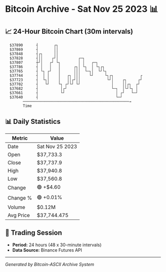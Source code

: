 # Bitcoin Archive - Sat Nov 25 2023 📊

## 📈 24-Hour Bitcoin Chart (30m intervals)

```
  $37890      ┤       ┌┐                                       
  $37869      ┤       ││                                       
  $37848      ┤┌┐     ││                                       
  $37828      ┤││    ┌┘│         ┌─┐                           
  $37807      ┼┘│   ┌┘ └┐        │ │   ┌─┐                     
  $37786      ┤ │   │   │      ┌┐│ └┐  │ └┐┌┐                  
  $37765      ┤ └┐ ┌┘   │      │││  └─┐│  └┘└┐                 
  $37744      ┤  │ │    │   ┌┐ │││    └┘     └┐┌┐            ┌ 
  $37723      ┤  └┐│    │   ││┌┘││            └┘│    ┌┐     ┌┘ 
  $37702      ┤   └┘    └┐ ┌┘└┘ └┘              │    ││┌┐  ┌┘  
  $37682      ┤          │┌┘                    └─┐  │└┘└┐ │   
  $37661      ┤          └┘                       │ ┌┘   └─┘   
  $37640      ┤                                   └─┘          
        ────────────────────────────────────────────────→
        Time
```

## 📊 Daily Statistics

| Metric | Value |
|--------|-------|
| Date | Sat Nov 25 2023 |
| Open | $37,733.3 |
| Close | $37,737.9 |
| High | $37,940.8 |
| Low | $37,560.8 |
| Change | 🟢 +$4.60 |
| Change % | 🟢 +0.01% |
| Volume | $0.12M |
| Avg Price | $37,744.475 |

## 📅 Trading Session

- **Period:** 24 hours (48 x 30-minute intervals)
- **Data Source:** Binance Futures API

---
*Generated by Bitcoin-ASCII Archive System*
